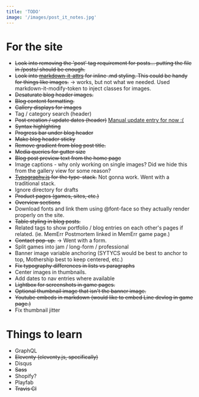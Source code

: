 ```yaml
---
title: 'TODO'
image: '/images/post_it_notes.jpg'
---
```


# For the site

* ~~Look into removing the 'post' tag requirement for posts... putting the file in /posts/ should be enough.~~
* ~~Look into [markdown-it-attrs](https://www.npmjs.com/package/markdown-it-attrs) for inline .md styling. This could be handy for things like images.~~ -> works, but not what we needed. Used markdown-it-modify-token to inject classes for images.
* ~~Desaturate blog header images.~~
* ~~Blog content formatting.~~
* ~~Gallery displays for images~~
* Tag / category search (header)
* ~~Post creation / update dates (header)~~ [Manual update entry for now :(](https://github.com/11ty/eleventy/issues/443)
* ~~Syntax highlghting~~
* ~~Progress bar under blog header~~
* ~~Make blog header sticky~~
* ~~Remove gradient from blog post title.~~
* ~~Media queries for gutter size~~
* ~~Blog post preview text from the home page~~
* Image captions - why only working on single images? Did we hide this from the gallery view for some reason?
* ~~[Typography.js](https://kyleamathews.github.io/typography.js/) for the type-stack.~~ Not gonna work. Went with a traditional stack.
* Ignore directory for drafts
* ~~Product pages (games, sites, etc.)~~
* ~~Overview sections~~
* Download fonts and link them using @font-face so they actually render properly on the site.
* ~~Table styling in blog posts.~~
* Related tags to show portfolio / blog entries on each other's pages if related. (ie. MemErr Postmortem linked in MemErr game page.)
* ~~Contact pop-up.~~ -> Went with a form.
* Split games into jam / long-form / professional
* Banner image variable anchoring (SYTYCS would be best to anchor to top, Mothership best to keep centered, etc.)
* ~~Fix typography differences in lists vs paragraphs~~
* Center images in thumbnails.
* Add dates to nav entries where available
* ~~Lightbox for screenshots in game pages.~~
* ~~Optional thumbnail image that isn't the banner image.~~
* ~~Youtube embeds in markdown (would like to embed Line devlog in game page.)~~
* Fix thumbnail jitter

# Things to learn

* GraphQL
* ~~Eleventy (eleventy.js, specifically)~~
* Disqus
* ~~Sass~~
* Shopify?
* Playfab
* ~~Travis CI~~